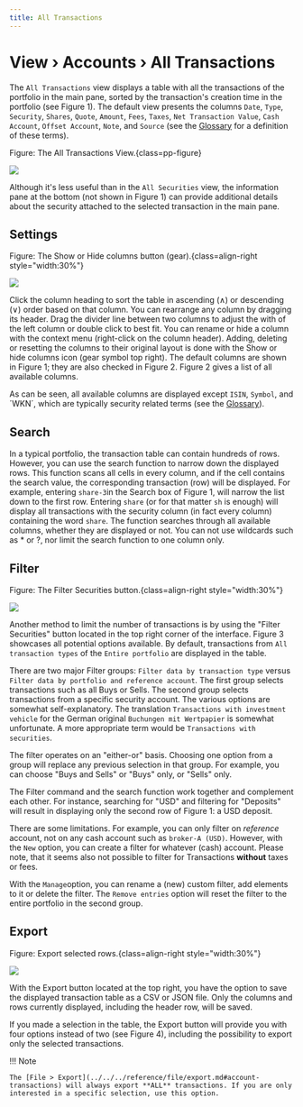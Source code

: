 ```yaml
---
title: All Transactions
---
```


# View &rsaquo; Accounts &rsaquo; All Transactions

The `All Transactions` view displays a table with all the transactions of the portfolio in the main pane, sorted by the transaction's creation time in the portfolio (see Figure 1). The default view presents the columns `Date`, `Type`, `Security`, `Shares`, `Quote`, `Amount`, `Fees`, `Taxes`, `Net Transaction Value`, `Cash Account`, `Offset Account`, `Note`, and `Source` (see the [Glossary](../../../concepts/portfolio-performance-terminology.md) for a definition of these terms).

Figure: The All Transactions View.{class=pp-figure}

![](images/all-transactions-view.png)

Although it's less useful than in the `All Securities` view, the information pane at the bottom (not shown in Figure 1) can provide additional details about the security attached to the selected transaction in the main pane.

## Settings

Figure: The Show or Hide columns button (gear).{class=align-right style="width:30%"}

![](images/all-transactions-view-gear-icon.png)

Click the column heading to sort the table in ascending (&and;) or descending (&or;) order based on that column. You can rearrange any column by dragging its header. Drag the divider line between two columns to adjust the with of the left column or double click to best fit. You can rename or hide a column with the context menu (right-click on the column header). Adding, deleting or resetting the columns to their original layout is done with the Show or hide columns icon (gear symbol top right). The default columns are shown in Figure 1; they are also checked in Figure 2. Figure 2 gives a list of all available columns.

As can be seen, all available columns are displayed except `ISIN`, `Symbol`, and ´WKN´, which are typically security related terms (see the [Glossary](../../../concepts/portfolio-performance-terminology.md)).

## Search

In a typical portfolio, the transaction table can contain hundreds of rows. However, you can use the search function to narrow down the displayed rows. This function scans all cells in every column, and if the cell contains the search value, the corresponding transaction (row) will be displayed. For example, entering `share-3`in the Search box of Figure 1, will narrow the list down to the first row. Entering `share` (or for that matter `sh` is enough) will display all transactions with the security column (in fact every column) containing the word `share`. The function searches through all available columns, whether they are displayed or not. You can not use wildcards such as * or ?, nor limit the search function to one column only.

## Filter

Figure: The Filter Securities button.{class=align-right style="width:30%"}

![](images/all-transactions-view-filter-icon.png)

Another method to limit the number of transactions is by using the "Filter Securities" button located in the top right corner of the interface. Figure 3 showcases all potential options available. By default, transactions from `All transaction types` of the `Entire portfolio` are displayed in the table.

There are two major Filter groups: `Filter data by transaction type` versus `Filter data by portfolio and reference account`. The first group selects transactions such as all Buys or Sells. The second group selects transactions from a specific security account. The various options are somewhat self-explanatory. The translation `Transactions with investment vehicle` for the German original `Buchungen mit Wertpapier` is somewhat unfortunate. A more appropriate term would be `Transactions with securities`.

The filter operates on an "either-or" basis. Choosing one option from a group will replace any previous selection in that group. For example, you can choose "Buys and Sells" or "Buys" only, or "Sells" only.

The Filter command and the search function work together and complement each other. For instance, searching for "USD" and filtering for "Deposits" will result in displaying only the second row of Figure 1: a USD deposit.

There are some limitations. For example, you can only filter on *reference* account, not on any cash account such as `broker-A (USD)`. However, with the `New` option, you can create a filter for whatever (cash) account. Please note, that it seems also not possible to filter for Transactions **without** taxes or fees.

With the `Manage`option, you can rename a (new) custom filter, add elements to it or delete the filter. The `Remove entries` option will reset the filter to the entire portfolio in the second group.

## Export

Figure: Export selected rows.{class=align-right style="width:30%"}

![](images/all-transactions-view-export-selected-rows.png)

With the Export button located at the top right, you have the option to save the displayed transaction table as a CSV or JSON file. Only the columns and rows currently displayed, including the header row, will be saved.

If you made a selection in the table, the Export button will provide you with four options instead of two (see Figure 4), including the possibility to export only the selected transactions.

!!! Note
    
    The [File > Export](../../../reference/file/export.md#account-transactions) will always export **ALL** transactions. If you are only interested in a specific selection, use this option.
